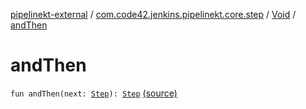 [pipelinekt-external](../../index.md) / [com.code42.jenkins.pipelinekt.core.step](../index.md) / [Void](index.md) / [andThen](./and-then.md)

# andThen

`fun andThen(next: `[`Step`](../-step/index.md)`): `[`Step`](../-step/index.md) [(source)](https://github.com/code42/pipelinekt/tree/master/core/src/main/kotlin/com/code42/jenkins/pipelinekt/core/step/Void.kt#L11)